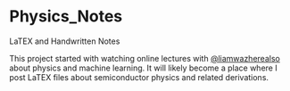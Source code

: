 # Physics_Notes
 LaTEX and Handwritten Notes

This project started with watching online lectures with [@liamwazherealso]( https://github.com/liamwazherealso ) about physics and machine learning. It will likely become a place where I post LaTEX files about semiconductor physics and related derivations.
